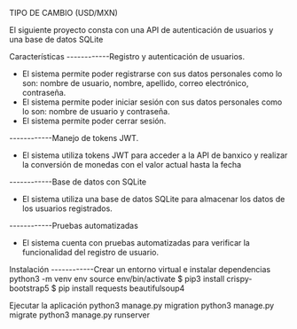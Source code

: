 TIPO DE CAMBIO (USD/MXN)

El siguiente proyecto consta con una API de autenticación de usuarios y una base de datos SQLite

Características
------------Registro y autenticación de usuarios.
- El sistema permite poder registrarse con sus datos personales como lo son: nombre de usuario, nombre, apellido, correo electrónico, contraseña.
- El sistema permite poder iniciar sesión con sus datos personales como lo son: nombre de usuario y contraseña.
- El sistema permite poder cerrar sesión.

------------Manejo de tokens JWT.
- El sistema utiliza tokens JWT para acceder a la API de banxico y realizar la conversión de monedas con el valor actual hasta la fecha

------------Base de datos con SQLite
- El sistema utiliza una base de datos SQLite para almacenar los datos de los usuarios registrados.

------------Pruebas automatizadas
- El sistema cuenta con pruebas automatizadas para verificar la funcionalidad del registro de usuario.

Instalación
------------Crear un entorno virtual e instalar dependencias
python3 -m venv env
source env/bin/activate
$ pip3 install crispy-bootstrap5
$ pip install requests beautifulsoup4

Ejecutar la aplicación
python3 manage.py migration
python3 manage.py migrate
python3 manage.py runserver
